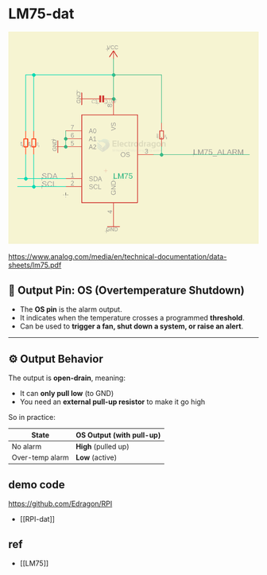 
# LM75-dat

![](2024-07-08-18-39-35.png)

https://www.analog.com/media/en/technical-documentation/data-sheets/lm75.pdf


## 🔧 Output Pin: OS (Overtemperature Shutdown)

- The **OS pin** is the alarm output.
- It indicates when the temperature crosses a programmed **threshold**.
- Can be used to **trigger a fan, shut down a system, or raise an alert**.

---

## ⚙️ Output Behavior

The output is **open-drain**, meaning:

- It can **only pull low** (to GND)
- You need an **external pull-up resistor** to make it go high

So in practice:

| State             | OS Output (with pull-up) |
|------------------|--------------------------|
| No alarm         | **High** (pulled up)     |
| Over-temp alarm  | **Low** (active)         |

## demo code 

https://github.com/Edragon/RPI

- [[RPI-dat]]


## ref 

- [[LM75]]